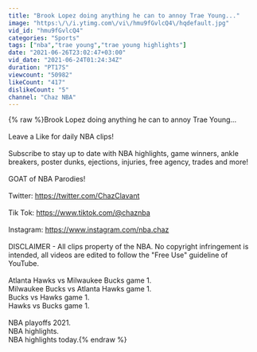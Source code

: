```yaml
---
title: "Brook Lopez doing anything he can to annoy Trae Young..."
image: "https:\/\/i.ytimg.com\/vi\/hmu9fGvlcQ4\/hqdefault.jpg"
vid_id: "hmu9fGvlcQ4"
categories: "Sports"
tags: ["nba","trae young","trae young highlights"]
date: "2021-06-26T23:02:47+03:00"
vid_date: "2021-06-24T01:24:34Z"
duration: "PT17S"
viewcount: "50982"
likeCount: "417"
dislikeCount: "5"
channel: "Chaz NBA"
---
```

{% raw %}Brook Lopez doing anything he can to annoy Trae Young...<br /><br />Leave a Like for daily NBA clips!<br /><br />Subscribe to stay up to date with NBA highlights, game winners, ankle breakers, poster dunks, ejections, injuries, free agency, trades and more!<br /><br />GOAT of NBA Parodies!<br /><br />Twitter: <a rel="nofollow" target="blank" href="https://twitter.com/ChazClavant">https://twitter.com/ChazClavant</a><br /><br />Tik Tok: <a rel="nofollow" target="blank" href="https://www.tiktok.com/@chaznba">https://www.tiktok.com/@chaznba</a><br /><br />Instagram: <a rel="nofollow" target="blank" href="https://www.instagram.com/nba.chaz">https://www.instagram.com/nba.chaz</a><br /><br />DISCLAIMER - All clips property of the NBA. No copyright infringement is intended, all videos are edited to follow the &quot;Free Use&quot; guideline of YouTube.<br /><br />Atlanta Hawks vs Milwaukee Bucks game 1.<br />Milwaukee Bucks vs Atlanta Hawks game 1.<br />Bucks vs Hawks game 1.<br />Hawks vs Bucks game 1.<br /><br />NBA playoffs 2021.<br />NBA highlights.<br />NBA highlights today.{% endraw %}
